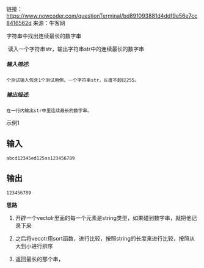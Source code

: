 链接：https://www.nowcoder.com/questionTerminal/bd891093881d4ddf9e56e7cc8416562d
来源：牛客网



字符串中找出连续最长的数字串                                                                                                                  

​                                            读入一个字符串str，输出字符串str中的连续最长的数字串                                        



##### **输入描述:**

```
个测试输入包含1个测试用例，一个字符串str，长度不超过255。
```





##### **输出描述:**

```
在一行内输出str中里连续最长的数字串。
```

示例1

## 输入

```
abcd12345ed125ss123456789
```

## 输出

```链接：https://www.nowcoder.com/questionTerminal/bd891093881d4ddf9e56e7cc8416562d
123456789
```

**思路**

1. 开辟一个vectolr里面的每一个元素是string类型，如果碰到数字串，就把他记录下来

2. 之后将vecotr用sort函数，进行比较，按照string的长度来进行比较，按照从大到小进行排序
3. 返回最长的那个串，